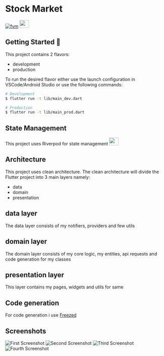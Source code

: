 # Stock Market


[![fvm][fvm_badge]][fvm_link]
[<img src="https://riverpod.dev/img/logo.png" height="25" width="30" />][Riverpod_link]




## Getting Started 🚀

This project contains 2 flavors:

- development
- production



To run the desired flavor either use the launch configuration in VSCode/Android Studio or use the following commands:

```sh
# Development
$ flutter run -t lib/main_dev.dart 

# Production
$ flutter run -t lib/main_prod.dart 

```

## State Management


This project uses Riverpod for state management [<img src="https://riverpod.dev/img/logo.png" height="25" width="30" />][Riverpod_link]


## Architecture

This project uses clean architecture. The clean architecture will divide the Flutter project into 3 main layers namely:

- data
- domain
- presentation

## data layer
The data layer consists of my notifiers, providers and few utils

## domain layer
The domain layer consists of my core logic, my entities, api requests and code generation for my classes

## presentation layer
This layer contains my pages, widgets and utils for same



## Code generation


For code generation i use [Freezed ][Freezed_link]


## Screenshots
![First Screenshot](images/1.png)
![Second Screenshot](images/2.png)
![Third Screenshot](images/3.png)
![Fourth Screenshot](images/4.png)










[Freezed_link]: https://pub.dev/packages/freezed
[Riverpod_Badge]: https://riverpod.dev/img/logo.png
[Riverpod_link]: https://pub.dev/packages/flutter_riverpod
[intl_link]: https://pub.dev/packages/intl
[Firebase_link]: https://pub.dev/packages/firebase_core
[fvm_badge]: https://fvm.app/img/logo.svg
[fvm_link]: https://fvm.app/

